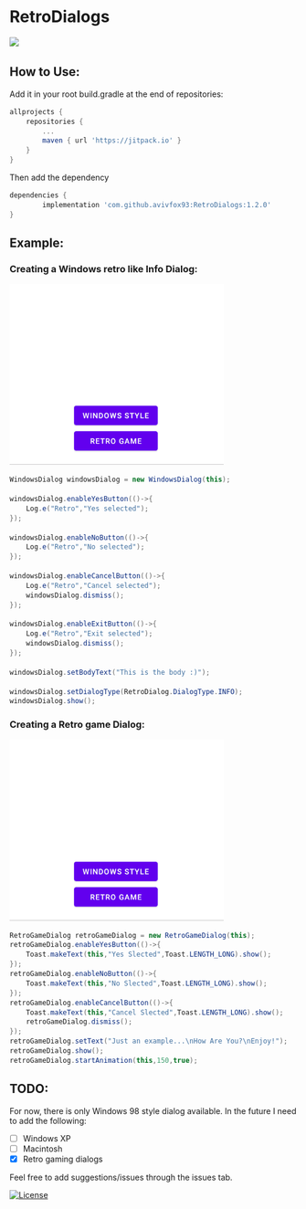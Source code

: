 # RetroDialogs
[![](https://jitpack.io/v/avivfox93/RetroDialogs.svg)](https://jitpack.io/#avivfox93/RetroDialogs)

## How to Use:
Add it in your root build.gradle at the end of repositories:
```gradle
allprojects {
    repositories {
        ...
        maven { url 'https://jitpack.io' }
    }
}
```
Then add the dependency
```gradle
dependencies {
        implementation 'com.github.avivfox93:RetroDialogs:1.2.0'
}
```

## Example:
### Creating a Windows retro like Info Dialog:
![](examples/WindowsDialog.gif)
```java
WindowsDialog windowsDialog = new WindowsDialog(this);

windowsDialog.enableYesButton(()->{
    Log.e("Retro","Yes selected");
});

windowsDialog.enableNoButton(()->{
    Log.e("Retro","No selected");
});

windowsDialog.enableCancelButton(()->{
    Log.e("Retro","Cancel selected");
    windowsDialog.dismiss();
});

windowsDialog.enableExitButton(()->{
    Log.e("Retro","Exit selected");
    windowsDialog.dismiss();
});

windowsDialog.setBodyText("This is the body :)");

windowsDialog.setDialogType(RetroDialog.DialogType.INFO);
windowsDialog.show();
```
### Creating a Retro game Dialog:
![](examples/RetroGameDialog.gif)
```java
RetroGameDialog retroGameDialog = new RetroGameDialog(this);
retroGameDialog.enableYesButton(()->{
    Toast.makeText(this,"Yes Slected",Toast.LENGTH_LONG).show();
});
retroGameDialog.enableNoButton(()->{
    Toast.makeText(this,"No Slected",Toast.LENGTH_LONG).show();
});
retroGameDialog.enableCancelButton(()->{
    Toast.makeText(this,"Cancel Slected",Toast.LENGTH_LONG).show();
    retroGameDialog.dismiss();
});
retroGameDialog.setText("Just an example...\nHow Are You?\nEnjoy!");
retroGameDialog.show();
retroGameDialog.startAnimation(this,150,true);
```

## TODO:
For now, there is only Windows 98 style dialog available.
In the future I need to add the following:
- [ ] Windows XP
- [ ] Macintosh
- [x] Retro gaming dialogs

Feel free to add suggestions/issues through the issues tab.

[![License](https://img.shields.io/badge/License-Apache%202.0-blue.svg)](https://opensource.org/licenses/Apache-2.0)
